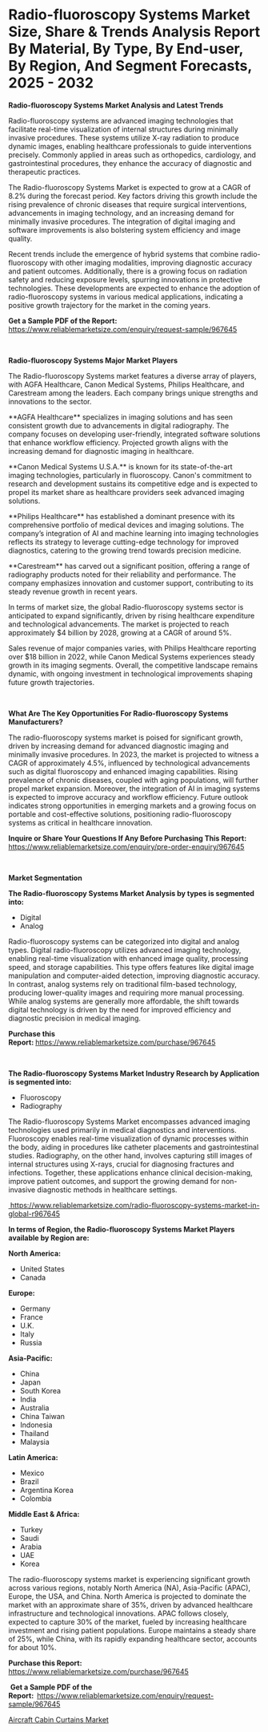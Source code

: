 <p><h1>Radio-fluoroscopy Systems Market Size, Share & Trends Analysis Report By Material, By Type, By End-user, By Region, And Segment Forecasts, 2025 - 2032</h1></p><p><strong>Radio-fluoroscopy Systems Market Analysis and Latest Trends</strong></p>
<p><p>Radio-fluoroscopy systems are advanced imaging technologies that facilitate real-time visualization of internal structures during minimally invasive procedures. These systems utilize X-ray radiation to produce dynamic images, enabling healthcare professionals to guide interventions precisely. Commonly applied in areas such as orthopedics, cardiology, and gastrointestinal procedures, they enhance the accuracy of diagnostic and therapeutic practices.</p><p>The Radio-fluoroscopy Systems Market is expected to grow at a CAGR of 8.2% during the forecast period. Key factors driving this growth include the rising prevalence of chronic diseases that require surgical interventions, advancements in imaging technology, and an increasing demand for minimally invasive procedures. The integration of digital imaging and software improvements is also bolstering system efficiency and image quality.</p><p>Recent trends include the emergence of hybrid systems that combine radio-fluoroscopy with other imaging modalities, improving diagnostic accuracy and patient outcomes. Additionally, there is a growing focus on radiation safety and reducing exposure levels, spurring innovations in protective technologies. These developments are expected to enhance the adoption of radio-fluoroscopy systems in various medical applications, indicating a positive growth trajectory for the market in the coming years.</p></p>
<p><strong>Get a Sample PDF of the Report:&nbsp;</strong> <a href="https://www.reliablemarketsize.com/enquiry/request-sample/967645?utm_campaign=1932&utm_medium=2&utm_source=Github&utm_content=ia&utm_term=30032025&utm_id=radio-fluoroscopy-systems">https://www.reliablemarketsize.com/enquiry/request-sample/967645</a></p>
<p>&nbsp;</p>
<p><strong>Radio-fluoroscopy Systems Major Market Players</strong></p>
<p><p>The Radio-fluoroscopy Systems market features a diverse array of players, with AGFA Healthcare, Canon Medical Systems, Philips Healthcare, and Carestream among the leaders. Each company brings unique strengths and innovations to the sector.</p><p>**AGFA Healthcare** specializes in imaging solutions and has seen consistent growth due to advancements in digital radiography. The company focuses on developing user-friendly, integrated software solutions that enhance workflow efficiency. Projected growth aligns with the increasing demand for diagnostic imaging in healthcare.</p><p>**Canon Medical Systems U.S.A.** is known for its state-of-the-art imaging technologies, particularly in fluoroscopy. Canon's commitment to research and development sustains its competitive edge and is expected to propel its market share as healthcare providers seek advanced imaging solutions.</p><p>**Philips Healthcare** has established a dominant presence with its comprehensive portfolio of medical devices and imaging solutions. The company’s integration of AI and machine learning into imaging technologies reflects its strategy to leverage cutting-edge technology for improved diagnostics, catering to the growing trend towards precision medicine.</p><p>**Carestream** has carved out a significant position, offering a range of radiography products noted for their reliability and performance. The company emphasizes innovation and customer support, contributing to its steady revenue growth in recent years.</p><p>In terms of market size, the global Radio-fluoroscopy systems sector is anticipated to expand significantly, driven by rising healthcare expenditure and technological advancements. The market is projected to reach approximately $4 billion by 2028, growing at a CAGR of around 5%.</p><p>Sales revenue of major companies varies, with Philips Healthcare reporting over $18 billion in 2022, while Canon Medical Systems experiences steady growth in its imaging segments. Overall, the competitive landscape remains dynamic, with ongoing investment in technological improvements shaping future growth trajectories.</p></p>
<p>&nbsp;</p>
<p><strong>What Are The Key Opportunities For Radio-fluoroscopy Systems Manufacturers?</strong></p>
<p><p>The radio-fluoroscopy systems market is poised for significant growth, driven by increasing demand for advanced diagnostic imaging and minimally invasive procedures. In 2023, the market is projected to witness a CAGR of approximately 4.5%, influenced by technological advancements such as digital fluoroscopy and enhanced imaging capabilities. Rising prevalence of chronic diseases, coupled with aging populations, will further propel market expansion. Moreover, the integration of AI in imaging systems is expected to improve accuracy and workflow efficiency. Future outlook indicates strong opportunities in emerging markets and a growing focus on portable and cost-effective solutions, positioning radio-fluoroscopy systems as critical in healthcare innovation.</p></p>
<p><strong>Inquire or Share Your Questions If Any Before Purchasing This Report:</strong> <a href="https://www.reliablemarketsize.com/enquiry/pre-order-enquiry/967645?utm_campaign=1932&utm_medium=2&utm_source=Github&utm_content=ia&utm_term=30032025&utm_id=radio-fluoroscopy-systems">https://www.reliablemarketsize.com/enquiry/pre-order-enquiry/967645</a></p>
<p>&nbsp;</p>
<p><strong>Market Segmentation</strong></p>
<p><strong>The Radio-fluoroscopy Systems Market Analysis by types is segmented into:</strong></p>
<p><ul><li>Digital</li><li>Analog</li></ul></p>
<p><p>Radio-fluoroscopy systems can be categorized into digital and analog types. Digital radio-fluoroscopy utilizes advanced imaging technology, enabling real-time visualization with enhanced image quality, processing speed, and storage capabilities. This type offers features like digital image manipulation and computer-aided detection, improving diagnostic accuracy. In contrast, analog systems rely on traditional film-based technology, producing lower-quality images and requiring more manual processing. While analog systems are generally more affordable, the shift towards digital technology is driven by the need for improved efficiency and diagnostic precision in medical imaging.</p></p>
<p><strong>Purchase this Report:&nbsp;</strong><a href="https://www.reliablemarketsize.com/purchase/967645?utm_campaign=1932&utm_medium=2&utm_source=Github&utm_content=ia&utm_term=30032025&utm_id=radio-fluoroscopy-systems">https://www.reliablemarketsize.com/purchase/967645</a></p>
<p>&nbsp;</p>
<p><strong>The Radio-fluoroscopy Systems Market Industry Research by Application is segmented into:</strong></p>
<p><ul><li>Fluoroscopy</li><li>Radiography</li></ul></p>
<p><p>The Radio-fluoroscopy Systems Market encompasses advanced imaging technologies used primarily in medical diagnostics and interventions. Fluoroscopy enables real-time visualization of dynamic processes within the body, aiding in procedures like catheter placements and gastrointestinal studies. Radiography, on the other hand, involves capturing still images of internal structures using X-rays, crucial for diagnosing fractures and infections. Together, these applications enhance clinical decision-making, improve patient outcomes, and support the growing demand for non-invasive diagnostic methods in healthcare settings.</p></p>
<p><a href="https://www.reliablemarketsize.com/radio-fluoroscopy-systems-market-in-global-r967645?utm_campaign=1932&utm_medium=2&utm_source=Github&utm_content=ia&utm_term=30032025&utm_id=radio-fluoroscopy-systems">&nbsp;https://www.reliablemarketsize.com/radio-fluoroscopy-systems-market-in-global-r967645</a></p>
<p><strong>In terms of Region, the Radio-fluoroscopy Systems Market Players available by Region are:</strong></p>
<p>
    <p> <strong> North America: </strong>
        <ul>
            <li>United States</li>
            <li>Canada</li>
        </ul>
        </p> 
    <p> <strong> Europe: </strong>
        <ul>
            <li>Germany</li>
            <li>France</li>
            <li>U.K.</li>
            <li>Italy</li>
            <li>Russia</li>
        </ul>
        </p> 
    <p> <strong> Asia-Pacific: </strong>
        <ul>
            <li>China</li>
            <li>Japan</li>
            <li>South Korea</li>
            <li>India</li>
            <li>Australia</li>
            <li>China Taiwan</li>
            <li>Indonesia</li>
            <li>Thailand</li>
            <li>Malaysia</li>
        </ul>
        </p> 
    <p> <strong> Latin America: </strong>
        <ul>
            <li>Mexico</li>
            <li>Brazil</li>
            <li>Argentina Korea</li>
            <li>Colombia</li>
        </ul>
        </p> 
    <p> <strong> Middle East & Africa: </strong>
        <ul>
            <li>Turkey</li>
            <li>Saudi</li>
            <li>Arabia</li>
            <li>UAE</li>
            <li>Korea</li>
        </ul>
    </p>
    </p>
<p><p>The radio-fluoroscopy systems market is experiencing significant growth across various regions, notably North America (NA), Asia-Pacific (APAC), Europe, the USA, and China. North America is projected to dominate the market with an approximate share of 35%, driven by advanced healthcare infrastructure and technological innovations. APAC follows closely, expected to capture 30% of the market, fueled by increasing healthcare investment and rising patient populations. Europe maintains a steady share of 25%, while China, with its rapidly expanding healthcare sector, accounts for about 10%.</p></p>
<p><strong>Purchase this Report: </strong><a href="https://www.reliablemarketsize.com/purchase/967645?utm_campaign=1932&utm_medium=2&utm_source=Github&utm_content=ia&utm_term=30032025&utm_id=radio-fluoroscopy-systems">https://www.reliablemarketsize.com/purchase/967645</a></p>
<p>&nbsp;<strong>Get a Sample PDF of the Report:&nbsp;&nbsp;</strong><a href="https://www.reliablemarketsize.com/enquiry/request-sample/967645?utm_campaign=1932&utm_medium=2&utm_source=Github&utm_content=ia&utm_term=30032025&utm_id=radio-fluoroscopy-systems">https://www.reliablemarketsize.com/enquiry/request-sample/967645</a></p>
<p><strong></strong></p>
<p><p><a href="https://github.com/vimar16th/Market-Research-Report-List-7/blob/main/aircraft-cabin-curtains-market.md?utm_campaign=1932&utm_medium=2&utm_source=Github&utm_content=ia&utm_term=30032025&utm_id=radio-fluoroscopy-systems">Aircraft Cabin Curtains Market</a></p></p>